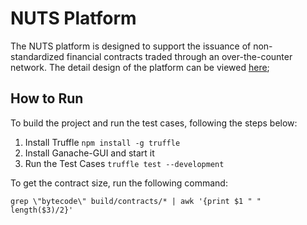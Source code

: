 # NUTS Platform

The NUTS platform is designed to support the issuance of non-standardized financial contracts traded through an over-the-counter network. The detail design of the platform can be viewed [here](https://app.gitbook.com/@nutsfinance/s/nuts-design-doc/);

## How to Run

To build the project and run the test cases, following the steps below:

1. Install Truffle  `npm install -g truffle`
1. Install Ganache-GUI and start it
1. Run the Test Cases `truffle test --development`

To get the contract size, run the following command:
```
grep \"bytecode\" build/contracts/* | awk '{print $1 " " length($3)/2}'
```
